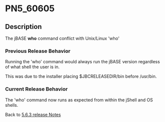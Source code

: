 # PN5_60605

<PageHeader />

## Description

The jBASE **who** command conflict with Unix/Linux 'who'

### Previous Release Behavior

Running the 'who' command would always run the jBASE version regardless of what shell the user is in.

This was due to the installer placing $JBCRELEASEDIR/bin before /usr/bin.

### Current Release Behavior

The 'who' command now runs as expected from within the jShell and OS shells.

Back to [5.6.3 release Notes](./../README.md)

<PageFooter />
